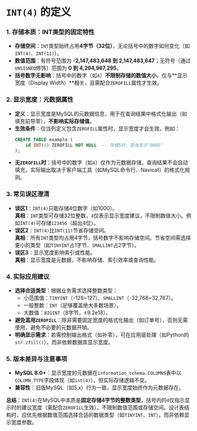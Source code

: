 # `INT(4)` 的定义

### 1. **存储本质：INT类型的固定特性**
- **存储空间**：`INT`类型始终占用**4字节（32位）**，无论括号中的数字如何变化（如`INT(4)`、`INT(11)`）。
- **数值范围**：有符号范围为 **-2,147,483,648 到 2,147,483,647**；无符号（通过`UNSIGNED`修饰）范围为 **0 到 4,294,967,295**。
- **括号数字无影响**：括号中的数字（如`4`）**不限制存储的数值大小**，仅与**显示宽度（Display Width）**相关，且需配合`ZEROFILL`属性才生效。

### 2. **显示宽度：元数据属性**
- **定义**：显示宽度是MySQL的元数据信息，用于在查询结果中格式化输出（如填充前导零），**不影响实际存储值**。
- **生效条件**：仅当列定义包含`ZEROFILL`属性时，显示宽度才会生效。例如：
  ```sql
  CREATE TABLE example (
      id INT(4) ZEROFILL NOT NULL  -- 存储5时，查询显示"0005"
  );
  ```
- **无`ZEROFILL`时**：括号中的数字（如`4`）仅作为元数据存储，查询结果不会自动填充，实际输出取决于客户端工具（如MySQL命令行、Navicat）的格式化规则。

### 3. **常见误区澄清**
- **误区1**：`INT(4)`只能存储4位数字（如1000）。  
  **真相**：`INT`类型可存储32位整数，`4`仅表示显示宽度建议，不限制数值大小。例如`INT(4)`可存储`123456`（超出4位）。
- **误区2**：`INT(4)`比`INT(11)`节省存储空间。  
  **真相**：所有`INT`类型均占用4字节，括号数字不影响存储空间。节省空间需选择更小的类型（如`TINYINT`占1字节、`SMALLINT`占2字节）。
- **误区3**：显示宽度影响索引或性能。  
  **真相**：显示宽度是元数据，不影响存储、索引效率或查询性能。

### 4. **实际应用建议**
- **选择合适类型**：根据业务需求选择整数类型：
    - 小范围值：`TINYINT`（-128~127）、`SMALLINT`（-32,768~32,767）。
    - 一般整数：`INT`（足够覆盖绝大多数场景）。
    - 大数值：`BIGINT`（8字节，±9.2e18）。
- **避免滥用`ZEROFILL`**：除非需要固定宽度的格式化输出（如订单号），否则无需使用，避免不必要的元数据开销。
- **明确显示需求**：若需控制输出格式（如补零），可在应用层处理（如Python的`str.zfill()`），而非依赖数据库显示宽度。

### 5. **版本差异与注意事项**
- **MySQL 8.0+**：显示宽度的元数据在`information_schema.COLUMNS`表中以`COLUMN_TYPE`字段体现（如`int(4)`），但实际存储逻辑不变。
- **兼容性**：旧版MySQL（如5.x）行为一致，显示宽度始终作为元数据存在。

**总结**：`INT(4)`在MySQL中本质是**固定存储4字节的整数类型**，括号内的`4`仅指示显示时的建议宽度（需配合`ZEROFILL`生效），不限制数值范围或存储空间。设计表结构时，应优先根据数值范围选择合适的数据类型（如`TINYINT`、`INT`），而非依赖显示宽度参数。